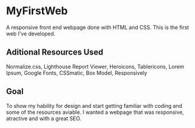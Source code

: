 # MyFirstWeb
 A responsive front end webpage done with HTML and CSS. This is the first web I've developed.

## Aditional Resources Used
 Normalize.css,
 Lighthouse Report Viewer,
 Heroicons,
 Tablericons,
 Lorem Ipsum,
 Google Fonts,
 CSSmatic,
 Box Model,
 Responsively

## Goal
To show my hability for design and start getting familiar with coding and some of the resources aviable. I wanted a webpage that was responsive, atractive and with a great SEO.
